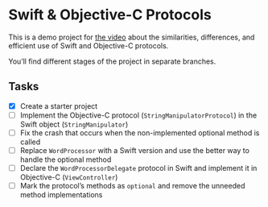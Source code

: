 # Swift & Objective-C Protocols

This is a demo project for [the video](https://yakovmanshin.com/2025/03/swift-and-objective-c-protocols/) about the similarities, differences, and efficient use of Swift and Objective-C protocols.

You’ll find different stages of the project in separate branches.

## Tasks
* [x] Create a starter project
* [ ] Implement the Objective-C protocol (`StringManipulatorProtocol`) in the Swift object (`StringManipulator`)
* [ ] Fix the crash that occurs when the non-implemented optional method is called
* [ ] Replace `WordProcessor` with a Swift version and use the better way to handle the optional method
* [ ] Declare the `WordProcessorDelegate` protocol in Swift and implement it in Objective-C (`ViewController`)
* [ ] Mark the protocol’s methods as `optional` and remove the unneeded method implementations
